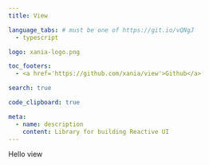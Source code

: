 ```yaml
---
title: View

language_tabs: # must be one of https://git.io/vQNgJ
  - typescript

logo: xania-logo.png

toc_footers:
  - <a href='https://github.com/xania/view'>Github</a>

search: true

code_clipboard: true

meta:
  - name: description
    content: Library for building Reactive UI
---
```


Hello view
